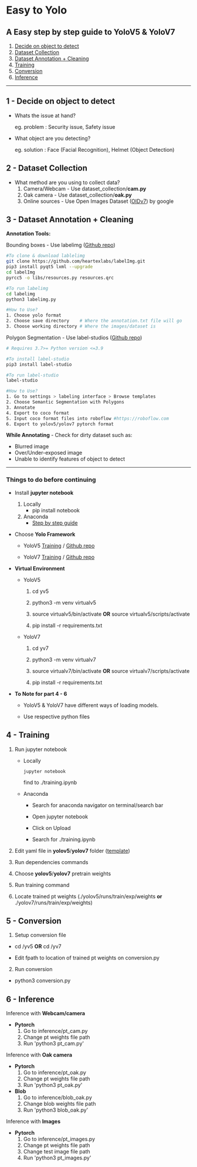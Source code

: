 # **Easy to Yolo**
## **A Easy step by step guide to YoloV5 & YoloV7**
1. [Decide on object to detect](https://github.com/Evzen-T/easy2yolo#1---decide-on-object-to-detect)
2. [Dataset Collection](https://github.com/Evzen-T/easy2yolo#2---dataset-collection)
3. [Dataset Annotation + Cleaning](https://github.com/Evzen-T/easy2yolo#3---dataset-annotation--cleaning)
4. [Training](https://github.com/Evzen-T/easy2yolo#4---training)
5. [Conversion](https://github.com/Evzen-T/easy2yolo#5---conversion)
6. [Inference](https://github.com/Evzen-T/easy2yolo#6---inference)

---
## **1 - Decide on object to detect**
- Whats the issue at hand?
    
    eg. problem : Security issue, Safety issue

- What object are you detecting?

    eg. solution : Face (Facial Recognition), Helmet (Object Detection)

## **2 - Dataset Collection**
- What method are you using to collect data?
    1. Camera/Webcam - Use dataset_collection/**cam.py**
    2. Oak camera - Use dataset_collection/**oak.py**
    3. Online sources - Use Open Images Dataset ([OIDv7](https://storage.googleapis.com/openimages/web/visualizer/index.html)) by google

## **3 - Dataset Annotation + Cleaning**
**Annotation Tools:**

Bounding boxes - Use labelimg ([Github repo](https://github.com/heartexlabs/labelImg))
```bash
#To clone & download lablelimg
git clone https://github.com/heartexlabs/labelImg.git
pip3 install pyqt5 lxml --upgrade
cd labelImg
pyrcc5 -o libs/resources.py resources.qrc

#To run labelimg
cd labelimg
python3 labelimg.py

#How to Use?
1. Choose yolo format
2. Choose save directory    # Where the annotation.txt file will go
3. Choose working directory # Where the images/dataset is
```

Polygon Segmentation - Use label-studios ([Github repo](https://github.com/heartexlabs/label-studio))
```bash
# Requires 3.7>= Python version <=3.9

#To install label-studio
pip3 install label-studio

#To run label-studio
label-studio

#How to Use?
1. Go to settings > labeling interface > Browse templates
2. Choose Semantic Segmentation with Polygons
3. Annotate
4. Export to coco format
5. Input coco format files into roboflow #https://roboflow.com
6. Export to yolov5/yolov7 pytorch format
```

**While Annotating** - Check for dirty dataset such as:
- Blurred image
- Over/Under-exposed image
- Unable to identify features of object to detect

---
### **Things to do before continuing**
- Install **jupyter notebook**

    1. Locally
        - pip install notebook
    2. Anaconda
        - [Step by step guide](https://docs.anaconda.com/anaconda/install/windows/)

- Choose **Yolo Framework**

    - YoloV5 [Training](yv5/training.ipynb) / [Github repo](https://github.com/ultralytics/yolov5)

    - YoloV7 [Training](yv7/training.ipynb) / [Github repo](https://github.com/WongKinYiu/yolov7)

- **Virtual Environment**

    - YoloV5
        1. cd yv5

        2. python3 -m venv virtualv5

        3. source virtualv5/bin/activate **OR** source virtualv5/scripts/activate

        4. pip install -r requirements.txt

    - YoloV7
        1. cd yv7

        2. python3 -m venv virtualv7

        3. source virtualv7/bin/activate **OR** source virtualv7/scripts/activate

        4. pip install -r requirements.txt

- **To Note for part 4 - 6**

    - YoloV5 & YoloV7 have different ways of loading models.

    - Use respective python files

## **4 - Training**
1. Run jupyter notebook
    - Locally
        ```
        jupyter notebook
        ```
        find to ./training.ipynb

    - Anaconda
        - Search for anaconda navigator on terminal/search bar
        - Open jupyter notebook
        
        - Click on Upload
        - Search for ./training.ipynb

2. Edit yaml file in **yolov5**/**yolov7** folder ([template](./data.yaml))
3. Run dependencies commands
4. Choose **yolov5**/**yolov7** pretrain weights
5. Run training command
6. Locate trained pt weights (./yolov5/runs/train/exp/weights **or** ./yolov7/runs/train/exp/weights)

## **5 - Conversion**
1. Setup conversion file

- cd /yv5 **OR** cd /yv7

- Edit fpath to location of trained pt weights on conversion.py

2. Run conversion
- python3 conversion.py

## **6 - Inference**

Inference with **Webcam/camera**
- **Pytorch**
    1. Go to inference/pt_cam.py
    2. Change pt weights file path
    3. Run 'python3 pt_cam.py'

Inference with **Oak camera**
- **Pytorch**
    1. Go to inference/pt_oak.py
    2. Change pt weights file path
    3. Run 'python3 pt_oak.py'
- **Blob**
    1. Go to inference/blob_oak.py
    2. Change blob weights file path
    3. Run 'python3 blob_oak.py'

Inference with **Images**
- **Pytorch**
    1. Go to inference/pt_images.py
    2. Change pt weights file path
    3. Change test image file path
    4. Run 'python3 pt_images.py'